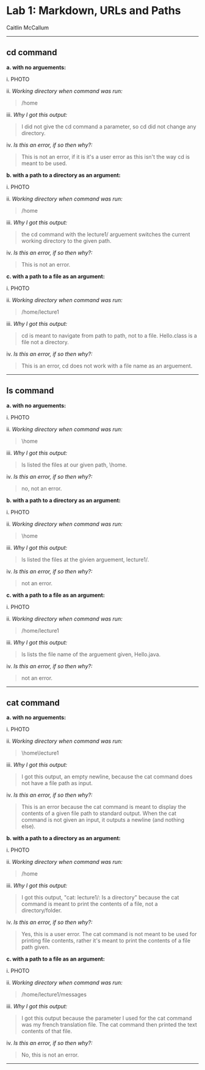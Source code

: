 # Lab 1: Markdown, URLs and Paths
Caitlin McCallum
___
## cd command
**a. with no arguements:**

i. PHOTO

ii. *Working directory when command was run:*
> /home

iii. *Why I got this output:*
> I did not give the cd command a parameter, so cd did not change any directory.

iv. *Is this an error, if so then why?:*
> This is not an error, if it is it's a user error as this isn't the way cd is meant to be used.

**b. with a path to a directory as an argument:**

i. PHOTO

ii. *Working directory when command was run:*
> /home

iii. *Why I got this output:*
> the cd command with the lecture1/ arguement switches the current working directory to the given path.

iv. *Is this an error, if so then why?:*
> This is not an error.

**c. with a path to a file as an argument:**

i. PHOTO

ii. *Working directory when command was run:*
> /home/lecture1

iii. *Why I got this output:*
> cd is meant to navigate from path to path, not to a file. Hello.class is a file not a directory.

iv. *Is this an error, if so then why?:*
> This is an error, cd does not work with a file name as an arguement.
___
## ls command
**a. with no arguements:**

i. PHOTO

ii. *Working directory when command was run:*
> \home

iii. *Why I got this output:*
> ls listed the files at our given path, \home.

iv. *Is this an error, if so then why?:*
> no, not an error.

**b. with a path to a directory as an argument:**

i. PHOTO

ii. *Working directory when command was run:*
> \home

iii. *Why I got this output:*
> ls listed the files at the givien arguement, lecture1/.

iv. *Is this an error, if so then why?:*
> not an error.

**c. with a path to a file as an argument:**

i. PHOTO

ii. *Working directory when command was run:*
> /home/lecture1

iii. *Why I got this output:*
> ls lists the file name of the arguement given, Hello.java.

iv. *Is this an error, if so then why?:*
> not an error.
___
## cat command
**a. with no arguements:**

i. PHOTO

ii. *Working directory when command was run:*
> \home\lecture1

iii. *Why I got this output:*
> I got this output, an empty newline, because the cat command does not have a file path as input.

iv. *Is this an error, if so then why?:*
> This is an error because the cat command is meant to display the contents of a given file path to standard output. When the cat command is not given an input, it outputs a newline (and nothing else).

**b. with a path to a directory as an argument:**

i. PHOTO

ii. *Working directory when command was run:*
> /home

iii. *Why I got this output:*
> I got this output, "cat: lecture1/: Is a directory" because the cat command is meant to print the contents of a file, not a directory/folder.

iv. *Is this an error, if so then why?:*
> Yes, this is a user error. The cat command is not meant to be used for printing file contents, rather it's meant to print the contents of a file path given.

**c. with a path to a file as an argument:**

i. PHOTO

ii. *Working directory when command was run:*
> /home/lecture1/messages

iii. *Why I got this output:*
> I got this output because the parameter I used for the cat command was my french translation file. The cat command then printed the text contents of that file. 

iv. *Is this an error, if so then why?:*
> No, this is not an error.
___
